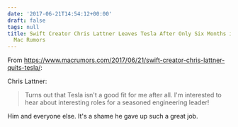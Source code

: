 ```yaml
---
date: '2017-06-21T14:54:12+00:00'
draft: false
tags: null
title: Swift Creator Chris Lattner Leaves Tesla After Only Six Months in the Job -
  Mac Rumors
---
```


From https://www.macrumors.com/2017/06/21/swift-creator-chris-lattner-quits-tesla/:

Chris Lattner:

>Turns out that Tesla isn't a good fit for me after all. I'm interested to hear about interesting roles for a seasoned engineering leader!

Him and everyone else. It's a shame he gave up such a great job.
